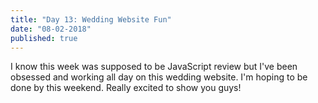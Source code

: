 ```yaml
---
title: "Day 13: Wedding Website Fun"
date: "08-02-2018"
published: true
---
```

I know this week was supposed to be JavaScript review but I've been obsessed and working all day on this wedding website. I'm hoping to be done by this weekend. Really excited to show you guys!
  
